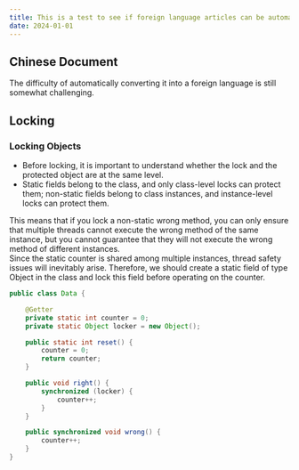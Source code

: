 ```yaml
---
title: This is a test to see if foreign language articles can be automatically generated
date: 2024-01-01
---
```


## Chinese Document

The difficulty of automatically converting it into a foreign language is still somewhat challenging.

## Locking
### Locking Objects

* Before locking, it is important to understand whether the lock and the protected object are at the same level.
* Static fields belong to the class, and only class-level locks can protect them; non-static fields belong to class instances, and instance-level locks can protect them.

This means that if you lock a non-static wrong method, you can only ensure that multiple threads cannot execute the wrong method of the same instance, but you cannot guarantee that they will not execute the wrong method of different instances.  
Since the static counter is shared among multiple instances, thread safety issues will inevitably arise. Therefore, we should create a static field of type Object in the class and lock this field before operating on the counter.

```java
public class Data {

    @Getter
    private static int counter = 0;
    private static Object locker = new Object();

    public static int reset() {
        counter = 0;
        return counter;
    }

    public void right() {
        synchronized (locker) {
            counter++;
        }
    }

    public synchronized void wrong() {
        counter++;
    }
}

```